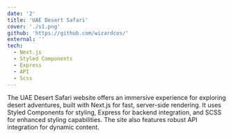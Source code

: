 ```yaml
---
date: '2'
title: 'UAE Desert Safari'
cover: './s1.png'
github: 'https://github.com/wizardcos/'
external: ''
tech:
  - Next.js
  - Styled Components
  - Express
  - API
  - Scss
---
```


The UAE Desert Safari website offers an immersive experience for exploring desert adventures, built with Next.js for fast, server-side rendering. It uses Styled Components for styling, Express for backend integration, and SCSS for enhanced styling capabilities. The site also features robust API integration for dynamic content.
